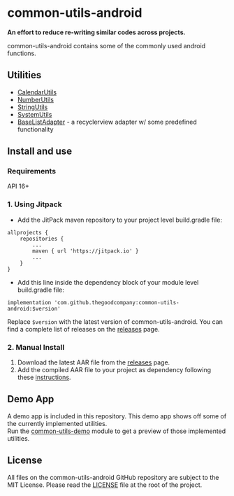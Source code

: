 # common-utils-android
__An effort to reduce re-writing similar codes across projects.__  
  
common-utils-android contains some of the commonly used android functions.

## Utilities
- [CalendarUtils](https://github.com/thegoodcompany/common-utils-android/blob/main/common-utils/src/main/java/thegoodkid/common/utils/CalendarUtils.java)
- [NumberUtils](https://github.com/thegoodcompany/common-utils-android/blob/main/common-utils/src/main/java/thegoodkid/common/utils/NumberUtils.java)
- [StringUtils](https://github.com/thegoodcompany/common-utils-android/blob/main/common-utils/src/main/java/thegoodkid/common/utils/StringUtils.java)
- [SystemUtils](https://github.com/thegoodcompany/common-utils-android/blob/main/common-utils/src/main/java/thegoodkid/common/utils/SystemUtils.java)
- [BaseListAdapter](https://github.com/thegoodcompany/common-utils-android/blob/main/common-utils/src/main/java/thegoodkid/common/utils/recyclerview/BaseListAdapter.java) - a recyclerview adapter w/ some predefined functionality

## Install and use
### Requirements
API 16+

### 1. Using Jitpack
* Add the JitPack maven repository to your project level build.gradle file:
```
allprojects {
    repositories {
        ...
        maven { url 'https://jitpack.io' }
        ...
    }
}
```

* Add this line inside the dependency block of your module level build.gradle file:
```
implementation 'com.github.thegoodcompany:common-utils-android:$version'
```
Replace `$version` with the latest version of common-utils-android. You can find a complete list of releases on the [releases](https://github.com/thegoodcompany/common-utils-android/releases) page.

### 2. Manual Install
1. Download the latest AAR file from the [releases](https://github.com/thegoodcompany/common-utils-android/releases) page.
1. Add the compiled AAR file to your project as dependency following these [instructions](https://developer.android.com/studio/projects/android-library#AddDependency).

## Demo App
A demo app is included in this repository. This demo app shows off some of the currently implemented utilities.  
Run the [common-utils-demo](https://github.com/thegoodcompany/common-utils-android/tree/main/common-utils-demo) module to get a preview of those implemented utilities.

## License
All files on the common-utils-android GitHub repository are subject to the MIT License. Please read the [LICENSE](https://github.com/thegoodcompany/common-utils-android/blob/main/LICENSE) file at the root of the project.
